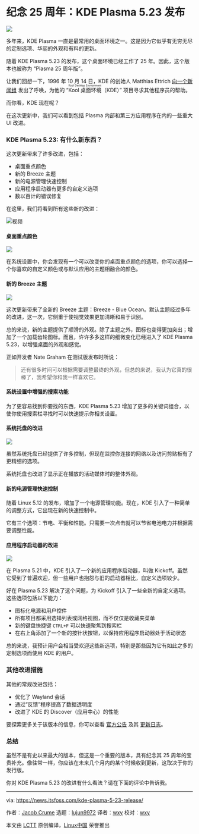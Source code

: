 [#]: subject: "KDE Plasma 5.23 Release Marks its 25th Anniversary With Exciting Improvements"
[#]: via: "https://news.itsfoss.com/kde-plasma-5-23-release/"
[#]: author: "Jacob Crume https://news.itsfoss.com/author/jacob/"
[#]: collector: "lujun9972"
[#]: translator: "wxy"
[#]: reviewer: "wxy"
[#]: publisher: " "
[#]: url: " "

纪念 25 周年：KDE Plasma 5.23 发布
======

![](https://i0.wp.com/news.itsfoss.com/wp-content/uploads/2021/10/kde-plasma-5-23-ft.png?w=1200&ssl=1)

多年来，KDE Plasma 一直是最常用的桌面环境之一。这是因为它似乎有无穷无尽的定制选项、华丽的外观和有料的更新。

随着 KDE Plasma 5.23 的发布，这个桌面环境已经工作了 25 年。因此，这个版本也被称为 “Plasma 25 周年版”。

让我们回想一下，1996 年 10 月 14 日，KDE 的创始人 Matthias Ettrich [向一个新闻组][1] 发出了呼唤，为他的 “<ruby>Kool 桌面环境<rt>Kool Desktop Environment</rt></ruby>（KDE）” 项目寻求其他程序员的帮助。

而你看，KDE 现在呢？

在这次更新中，我们可以看到包括 Plasma 内部和第三方应用程序在内的一些重大 UI 改进。

### KDE Plasma 5.23: 有什么新东西？

这次更新带来了许多改进，包括：

  * 桌面重点颜色
  * 新的 Breeze 主题
  * 新的电源管理快速控制
  * 应用程序启动器有更多的自定义选项
  * 数以百计的错误修复

在这里，我们将看到所有这些新的改进：

![视频](https://youtu.be/RMXViPlehAo)

#### 桌面重点颜色

![][3]

在系统设置中，你会发现有一个可以改变你的桌面重点颜色的选项，你可以选择一个你喜欢的自定义颜色或与默认应用的主题相融合的颜色。

#### 新的 Breeze 主题

![][4]

这次更新带来了全新的 Breeze 主题：Breeze - Blue Ocean。默认主题经过多年的改进，这一次，它侧重于使视觉效果更加清晰和易于识别。

总的来说，新的主题提供了顺滑的外观。除了主题之外，图标也变得更加突出；增加了一个加载齿轮图标。而且，许许多多这样的细微变化已经进入了 KDE Plasma 5.23，以增强桌面的外观和感觉。

正如开发者 Nate Graham 在测试版发布时所说：

> 还有很多时间可以根据需要调整最终的外观，但总的来说，我认为它真的很棒了，我希望你和我一样喜欢它。

#### 系统设置中增强的搜索功能

为了更容易找到你要找的东西，KDE Plasma 5.23 增加了更多的关键词组合，以使你使用搜索栏寻找时可以快速提示你相关设置。

#### 系统托盘的改进

![][5]

虽然系统托盘已经提供了许多控制，但现在监控你连接的网络以及访问剪贴板有了更精细的选项。

系统托盘也改进了显示正在播放的活动媒体时的整体外观。

#### 新的电源管理快速控制

随着 Linux 5.12 的发布，增加了一个电源管理功能。现在，KDE 引入了一种简单的调整方式，它出现在新的快速控制中。

它有三个选项：节电、平衡和性能。只需要一次点击就可以节省电池电力并根据需要调整性能。

#### 应用程序启动器的改进

![][6]

在 Plasma 5.21 中，KDE 引入了一个新的应用程序启动器，叫做 Kickoff。虽然它受到了普遍欢迎，但一些用户也抱怨与旧的启动器相比，自定义选项较少。

好在 Plasma 5.23 解决了这个问题，为 Kickoff 引入了一些全新的自定义选项。这些选项包括以下能力：

  * 图标化电源和用户控件
  * 所有项目都采用选择列表或网格视图，而不仅仅是收藏夹菜单
  * 新的键盘快捷键 `CTRL+F` 可以快速聚焦到搜索栏
  * 在右上角添加了一个新的按针状按钮，以保持应用程序启动器处于活动状态

总的来说，我预计用户会相当受欢迎这些新选项，特别是那些因为它有如此之多的定制选项而使用 KDE 的用户。

### 其他改进措施

其他的常规改进包括：

  * 优化了 Wayland 会话
  * 通过“反馈”程序提高了数据透明度
  * 改进了 KDE 的 Discover（应用中心）的性能

要探索更多关于该版本的信息，你可以查看 [官方公告][7] 及其 [更新日志][8]。

### 总结

虽然不是有史以来最大的版本，但这是一个重要的版本，具有纪念其 25 周年的宝贵补充。像往常一样，你应该在未来几个月内的某个时候收到更新，这取决于你的发行版。

你对 KDE Plasma 5.23 的改进有什么看法？请在下面的评论中告诉我。

--------------------------------------------------------------------------------

via: https://news.itsfoss.com/kde-plasma-5-23-release/

作者：[Jacob Crume][a]
选题：[lujun9972][b]
译者：[wxy](https://github.com/wxy)
校对：[wxy](https://github.com/wxy)

本文由 [LCTT](https://github.com/LCTT/TranslateProject) 原创编译，[Linux中国](https://linux.cn/) 荣誉推出

[a]: https://news.itsfoss.com/author/jacob/
[b]: https://github.com/lujun9972
[1]: https://groups.google.com/g/de.comp.os.linux.misc/c/SDbiV3Iat_s/m/zv_D_2ctS8sJ?pli=1
[2]: https://i0.wp.com/i.ytimg.com/vi/RMXViPlehAo/hqdefault.jpg?w=780&ssl=1
[3]: https://i2.wp.com/news.itsfoss.com/wp-content/uploads/2021/10/system-settings-accent-colour.png?w=743&ssl=1
[4]: https://i1.wp.com/news.itsfoss.com/wp-content/uploads/2021/10/breeze-application-style.png?w=368&ssl=1
[5]: https://i1.wp.com/news.itsfoss.com/wp-content/uploads/2021/10/plasma-nm.png?w=466&ssl=1
[6]: https://i0.wp.com/news.itsfoss.com/wp-content/uploads/2021/10/kickoff.png?w=699&ssl=1
[7]: https://kde.org/announcements/plasma/5/5.23.0/
[8]: https://kde.org/announcements/changelogs/plasma/5/5.22.5-5.23.0/
